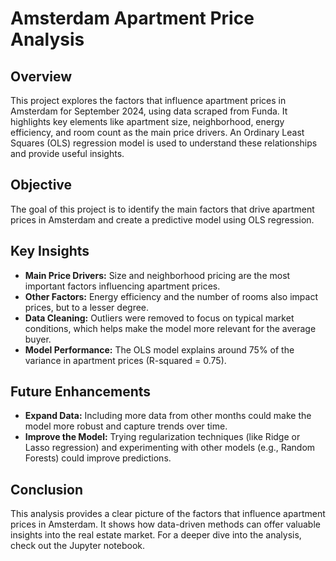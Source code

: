 
# Amsterdam Apartment Price Analysis

## Overview  
This project explores the factors that influence apartment prices in Amsterdam for September 2024, using data scraped from Funda. It highlights key elements like apartment size, neighborhood, energy efficiency, and room count as the main price drivers. An Ordinary Least Squares (OLS) regression model is used to understand these relationships and provide useful insights.

## Objective  
The goal of this project is to identify the main factors that drive apartment prices in Amsterdam and create a predictive model using OLS regression.

## Key Insights  
- **Main Price Drivers:** Size and neighborhood pricing are the most important factors influencing apartment prices.  
- **Other Factors:** Energy efficiency and the number of rooms also impact prices, but to a lesser degree.  
- **Data Cleaning:** Outliers were removed to focus on typical market conditions, which helps make the model more relevant for the average buyer.  
- **Model Performance:** The OLS model explains around 75% of the variance in apartment prices (R-squared = 0.75).

## Future Enhancements  
- **Expand Data:** Including more data from other months could make the model more robust and capture trends over time.  
- **Improve the Model:** Trying regularization techniques (like Ridge or Lasso regression) and experimenting with other models (e.g., Random Forests) could improve predictions.

## Conclusion  
This analysis provides a clear picture of the factors that influence apartment prices in Amsterdam. It shows how data-driven methods can offer valuable insights into the real estate market. For a deeper dive into the analysis, check out the Jupyter notebook.
